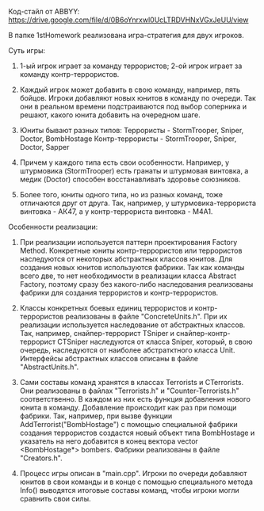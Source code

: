 Код-стайл от ABBYY: https://drive.google.com/file/d/0B6oYnrxwl0UcLTRDVHNxVGxJeUU/view

В папке 1stHomework реализована игра-стратегия для двух игроков.

Суть игры:
1) 1-ый игрок играет за команду террористов; 2-ой игрок играет за команду контр-террористов.

2) Каждый игрок может добавить в свою команду, например, пять бойцов. Игроки добавляют новых юнитов в команду по очереди. Так они в реальном времени подстраиваются под выбор соперника и решают, какого юнита добавить на очередном шаге.

3) Юниты бывают разных типов:
Террористы - StormTrooper, Sniper, Doctor, BombHostage
Контр-террористы - StormTrooper, Sniper, Doctor, Sapper

4) Причем у каждого типа есть свои особенности. Например, у штурмовика (StormTrooper) есть гранаты и штурмовая винтовка, а медик (Doctor) способен восстанавливать здоровье союзников.

5) Более того, юниты одного типа, но из разных команд, тоже отличаются друг от друга. Так, например, у штурмовика-террориста винтовка - АК47, а у контр-террориста винтовка - M4A1.


Особенности реализации:
1) При реализации используется паттерн проектирования Factory Method. Конкретные юниты контр-террористов или террористов наследуются от некоторых абстрактных классов юнитов. Для создания новых юнитов используются фабрики. Так как команды всего две, то нет необходимости в реализации класса Abstract Factory, поэтому сразу без какого-либо наследования реализованы фабрики для создания террористов и контр-террористов.

2) Классы конкретных боевых единиц террористов и контр-террористов реализованы в файле "ConcreteUnits.h". При их реализации используется наследование от абстрактных классов. Так, например, снайпер-террорист TSniper и снайпер-контр-террорист CTSniper наследуются от класса Sniper, который, в свою очередь, наследуются от наиболее абстратктного класса Unit. Интерфейсы абстрактных классов описаны в файле "AbstractUnits.h".

3) Сами составы команд хранятся в классах Terrorists и CTerrorists. Они реализованы в файлах "Terrorists.h" и "Counter-Terrorists.h" соответственно. В каждом из них есть функция добавления нового юнита в команду. Добавление происходит как раз при помощи фабрики. Так, например, при вызве функции AddTerrorist("BombHostage") с помощью специальной фабрики создания террористов создастся новый объект типа BombHostage и указатель на него добавится в конец вектора vector <BombHostage*> bombers. Фабрики реализованы в файле "Creators.h".

4) Процесс игры описан в "main.cpp". Игроки по очереди добавляют юнитов в свои команды и в конце с помощью специального метода Info() выводятся итоговые составы команд, чтобы игроки могли сравнить свои силы.
